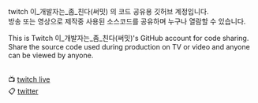 
twitch 이_개발자는_좀_친다(써밋) 의 코드 공유용 깃허브 계정입니다.<br>
방송 또는 영상으로 제작중 사용된 소스코드를 공유하며 누구나 열람할 수 있습니다.

This is Twitch 이_개발자는_좀_친다(써밋)'s GitHub account for code sharing.<br>
Share the source code used during production on TV or video and anyone can be viewed by anyone.
<br><br>


📺 [twitch live](http://www.twitch.tv/this_dev_somehit)
<br>
📋 [twitter](https://twitter.com/thisdevsomehit)
<br>
<!-- 🎥 [youtube]()
<br> -->
